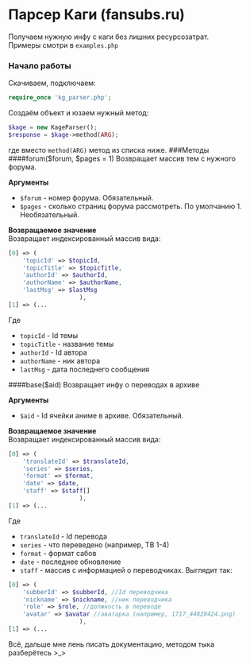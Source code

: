 # Парсер Каги (fansubs.ru)
Получаем нужную инфу с каги без лишних ресурсозатрат.   
Примеры смотри в `examples.php`
### Начало работы
Скачиваем, подключаем:
```php
require_once 'kg_parser.php';
```
Создаём объект и юзаем нужный метод:
```php
$kage = new KageParser();
$response = $kage->method(ARG);
```
где вместо `method(ARG)` метод из списка ниже.
###Методы
####forum($forum, $pages = 1)
Возвращает массив тем с нужного форума.
  
**Аргументы**
* `$forum` - номер форума. Обязательный.
* `$pages` - сколько страниц форума рассмотреть. По умолчанию 1. Необязательный.
  
**Возвращаемое значение**  
Возвращает индексированный массив вида:
```php
[0] => (
	'topicId' => $topicId,
	'topicTitle' => $topicTitle,
	'authorId' => $authorId,
	'authorName' => $authorName,
	'lastMsg' => $lastMsg
					),
[1] => (...
```
Где 
* `topicId` - Id темы
* `topicTitle` - название темы
* `authorId` - Id автора
* `authorName` - ник автора
* `lastMsg` - дата последнего сообщения

####base($aid)
Возвращает инфу о переводах в архиве
  
**Аргументы**
* `$aid` - Id ячейки аниме в архиве. Обязательный.
  
**Возвращаемое значение**  
Возвращает индексированный массив вида:
```php
[0] => (
	'translateId' => $translateId,
	'series' => $series,
	'format' => $format,
	'date' => $date,
	'staff' => $staff[]
					),
[1] => (...
```
Где 
* `translateId` - Id перевода
* `series` - что переведено (например, ТВ 1-4)
* `format` - формат сабов
* `date` - последнее обновление
* `staff` - массив с информацией о переводчиках. Выглядит так:
```php
[0] => (
	'subberId' => $subberId, //Id переводчика
	'nickname' => $nickname, //ник переводчика
	'role' => $role, //должность в переводе
	'avatar' => $avatar //аватарка (например, 1717_44828424.png)
					),
[1] => (...
```
Всё, дальше мне лень писать документацию, методом тыка разберётесь >_>
